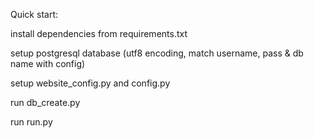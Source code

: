 Quick start:

install dependencies from requirements.txt

setup postgresql database (utf8 encoding, match username, pass & db name with config)

setup website_config.py and config.py

run db_create.py

run run.py
